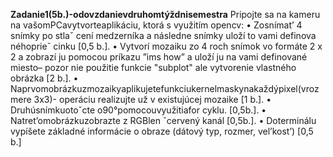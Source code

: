 **Zadanie1(5b.)-odovzdanievdruhomtýždnisemestra**
 Pripojte sa na kameru na vašomPCavytvorteaplikáciu, ktorá s využitím opencv:
 • Zosnímat’ 4 snímky po stlaˇ cení medzerníka a následne snímky uloží to vami definova
néhoprieˇ cinku [0,5 b.].
 • Vytvorí mozaiku zo 4 roch snímok vo formáte 2 x 2 a zobrazí ju pomocou príkazu ”ims
how” a uloží ju na vami definované miesto– pozor nie použitie funkcie "subplot" ale
 vytvorenie vlastného obrázka [2 b.].
 • Naprvomobrázkuzmozaikyaplikujetefunkciukernelmaskynakaždýpixel(vrozmere
 3x3)- operáciu realizujte už v existujúcej mozaike [1 b.].
 • Druhúsnímkuotoˇcte o90°pomocouvyužitiafor cyklu. [0,5b.].
 • Natret’omobrázkuzobrazte z RGBlen ˇcervený kanál [0,5b.].
 • Doterminálu vypíšete základné informácie o obraze (dátový typ, rozmer, vel’kost’) [0,5
 b.]

